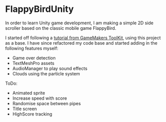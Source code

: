 # FlappyBirdUnity

In order to learn Unity game development, I am making a simple 2D side scroller based on the classic mobile game FlappyBird.

I started off following a [tutorial from GameMakers ToolKit](https://www.youtube.com/watch?v=XtQMytORBmM), using this project as a base. I have since refactored my code base and started adding in the following features myself:
- Game over detection
- TextMeshPro assets
- AudioManager to play sound effects
- Clouds using the particle system

ToDo:
- Animated sprite
- Increase speed with score
- Randomise space between pipes
- Title screen
- HighScore tracking
  
